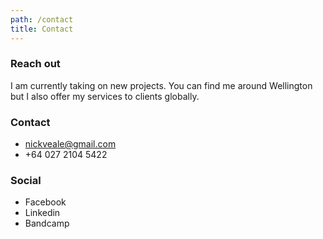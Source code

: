 ```yaml
---
path: /contact
title: Contact
---
```


### Reach out

I am currently taking on new projects. You can find me around Wellington but I
also offer my services to clients globally.

### Contact

* nickveale@gmail.com
* +64 027 2104 5422

### Social

* Facebook
* Linkedin
* Bandcamp
